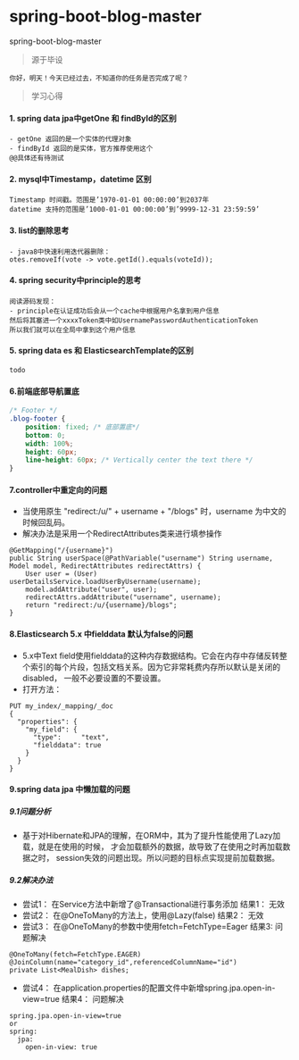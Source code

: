 # spring-boot-blog-master
spring-boot-blog-master
>源于毕设 
```
你好，明天！今天已经过去，不知道你的任务是否完成了呢？
```
>学习心得
#### 1. spring data jpa中getOne 和 findById的区别
```
- getOne 返回的是一个实体的代理对象
- findById 返回的是实体，官方推荐使用这个
@@具体还有待测试
```
#### 2. mysql中Timestamp，datetime 区别
```
Timestamp 时间戳。范围是’1970-01-01 00:00:00’到2037年
datetime 支持的范围是’1000-01-01 00:00:00’到’9999-12-31 23:59:59’
```
#### 3. list的删除思考
```
- java8中快速利用迭代器删除：
otes.removeIf(vote -> vote.getId().equals(voteId));
```
#### 4. spring security中principle的思考
```
阅读源码发现：
- principle在认证成功后会从一个cache中根据用户名拿到用户信息
然后将其塞进一个xxxxToken类中如UsernamePasswordAuthenticationToken
所以我们就可以在全局中拿到这个用户信息
```
#### 5. spring data es 和 ElasticsearchTemplate的区别
```
todo
```
#### 6.前端底部导航置底
```css
/* Footer */
.blog-footer {
    position: fixed; /* 底部置底*/
    bottom: 0;
    width: 100%;
    height: 60px;
    line-height: 60px; /* Vertically center the text there */
}
```
#### 7.controller中重定向的问题
- 当使用原生 "redirect:/u/" + username + "/blogs" 时，username
为中文的时候回乱码。
- 解决办法是采用一个RedirectAttributes类来进行填参操作
```
@GetMapping("/{username}")
public String userSpace(@PathVariable("username") String username, Model model, RedirectAttributes redirectAttrs) {
    User user = (User) userDetailsService.loadUserByUsername(username);
    model.addAttribute("user", user);
    redirectAttrs.addAttribute("username", username);
    return "redirect:/u/{username}/blogs";
}
```
#### 8.Elasticsearch 5.x 中fielddata 默认为false的问题
- 5.x中Text field使用fielddata的这种内存数据结构。它会在内存中存储反转整
个索引的每个片段，包括文档关系。因为它非常耗费内存所以默认是关闭的disabled，
一般不必要设置的不要设置。 
- 打开方法：
```
PUT my_index/_mapping/_doc
{
  "properties": {
    "my_field": { 
      "type":     "text",
      "fielddata": true
    }
  }
}
```
#### 9.spring data jpa 中懒加载的问题
##### 9.1问题分析
 + 基于对Hibernate和JPA的理解，在ORM中，其为了提升性能使用了Lazy加载，就是在使用的时候，
 才会加载额外的数据，故导致了在使用之时再加载数据之时， session失效的问题出现。所以问题的目标点实现提前加载数据。
##### 9.2解决办法
 + 尝试1：  在Service方法中新增了@Transactional进行事务添加
   结果1：  无效
 + 尝试2： 在@OneToMany的方法上，使用@Lazy(false)
   结果2：  无效
 + 尝试3： 在@OneToMany的参数中使用fetch=FetchType=Eager
   结果3:   问题解决
```
@OneToMany(fetch=FetchType.EAGER)  
@JoinColumn(name="category_id",referencedColumnName="id")  
private List<MealDish> dishes;  
```
 + 尝试4： 在application.properties的配置文件中新增spring.jpa.open-in-view=true
   结果4： 问题解决
```
spring.jpa.open-in-view=true
or 
spring:
  jpa:
    open-in-view: true
```
